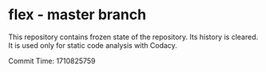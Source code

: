 # flex - master branch

This repository contains frozen state of the repository.
Its history is cleared. It is used only for static code
analysis with Codacy.

Commit Time: 1710825759